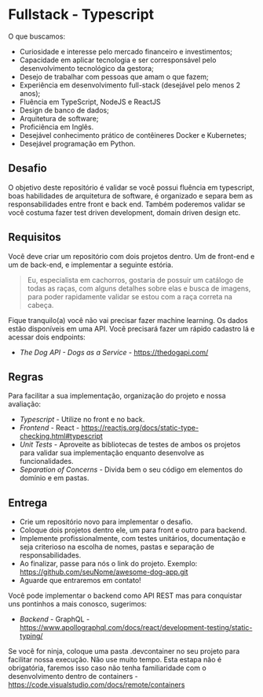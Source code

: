 # Fullstack - Typescript

O que buscamos:

- Curiosidade e interesse pelo mercado financeiro e investimentos;
- Capacidade em aplicar tecnologia e ser corresponsável pelo desenvolvimento tecnológico da gestora;
- Desejo de trabalhar com pessoas que amam o que fazem;
- Experiência em desenvolvimento full-stack (desejável pelo menos 2 anos);
- Fluência em TypeScript, NodeJS e ReactJS
- Design de banco de dados;
- Arquitetura de software;
- Proficiência em Inglês.
- Desejável conhecimento prático de contêineres Docker e Kubernetes;
- Desejável programação em Python.

## Desafio

O objetivo deste repositório é validar se você possui fluência em typescript, boas habilidades de arquitetura de software, é organizado e separa bem as responsabilidades entre front e back end. Também poderemos validar se você costuma fazer test driven development, domain driven design etc. 

## Requisitos

Você deve criar um repositório com dois projetos dentro. Um de front-end e um de back-end, e implementar a seguinte estória.

> Eu, especialista em cachorros, gostaria de possuir um catálogo de todas as raças, com alguns detalhes sobre elas e busca de imagens, para poder rapidamente validar se estou com a raça correta na cabeça.

Fique tranquilo(a) você não vai precisar fazer machine learning. Os dados estão disponíveis em uma API. Você precisará fazer um rápido cadastro lá e acessar dois endpoints:

- *The Dog API - Dogs as a Service* - https://thedogapi.com/


## Regras

Para facilitar a sua implementação, organização do projeto e nossa avaliação:

- *Typescript* - Utilize no front e no back.
- *Frontend* - React - https://reactjs.org/docs/static-type-checking.html#typescript
- *Unit Tests* - Aproveite as bibliotecas de testes de ambos os projetos para validar sua implementação enquanto desenvolve as funcionalidades.
- *Separation of Concerns* - Divida bem o seu código em elementos do domínio e em pastas. 

## Entrega

- Crie um repositório novo para implementar o desafio.
- Coloque dois projetos dentro ele, um para front e outro para backend.
- Implemente profissionalmente, com testes unitários, documentação e seja criterioso na escolha de nomes, pastas e separação de responsabilidades.
- Ao finalizar, passe para nós o link do projeto. Exemplo: https://github.com/seuNome/awesome-dog-app.git
- Aguarde que entraremos em contato!

Você pode implementar o backend como API REST mas para conquistar uns pontinhos a mais conosco, sugerimos:
- *Backend* - GraphQL - https://www.apollographql.com/docs/react/development-testing/static-typing/


Se você for ninja, coloque uma pasta .devcontainer no seu projeto para facilitar nossa execução. Não use muito tempo. Esta estapa não é obrigatória, faremos isso caso não tenha familiaridade com o desenvolvimento dentro de containers - https://code.visualstudio.com/docs/remote/containers







